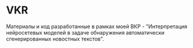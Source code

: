 # VKR
Материалы и код разработанные в рамках моей ВКР - "Интерпретация нейросетевых моделей в задаче обнаружения автоматически сгенерированных новостных текстов".
